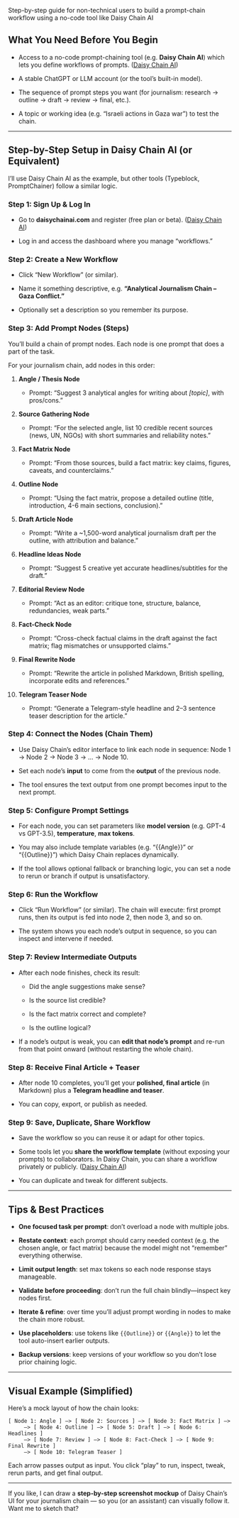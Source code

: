 Step-by-step guide for non-technical users to build a prompt-chain workflow using a no-code tool like Daisy Chain AI
## What You Need Before You Begin

- Access to a no-code prompt-chaining tool (e.g. **Daisy Chain AI**) which lets you define workflows of prompts. ([Daisy Chain AI](https://daisychainai.com/?utm_source=chatgpt.com "Daisy Chain - No Code AI Workflow Editor"))
    
- A stable ChatGPT or LLM account (or the tool’s built-in model).
    
- The sequence of prompt steps you want (for journalism: research → outline → draft → review → final, etc.).
    
- A topic or working idea (e.g. “Israeli actions in Gaza war”) to test the chain.
    

---

## Step-by-Step Setup in Daisy Chain AI (or Equivalent)

I’ll use Daisy Chain AI as the example, but other tools (Typeblock, PromptChainer) follow a similar logic.

### Step 1: Sign Up & Log In

- Go to **daisychainai.com** and register (free plan or beta). ([Daisy Chain AI](https://daisychainai.com/?utm_source=chatgpt.com "Daisy Chain - No Code AI Workflow Editor"))
    
- Log in and access the dashboard where you manage “workflows.”
    

### Step 2: Create a New Workflow

- Click “New Workflow” (or similar).
    
- Name it something descriptive, e.g. **“Analytical Journalism Chain – Gaza Conflict.”**
    
- Optionally set a description so you remember its purpose.
    

### Step 3: Add Prompt Nodes (Steps)

You’ll build a chain of prompt nodes. Each node is one prompt that does a part of the task.

For your journalism chain, add nodes in this order:

1. **Angle / Thesis Node**
    
    - Prompt: “Suggest 3 analytical angles for writing about _[topic]_, with pros/cons.”
        
2. **Source Gathering Node**
    
    - Prompt: “For the selected angle, list 10 credible recent sources (news, UN, NGOs) with short summaries and reliability notes.”
        
3. **Fact Matrix Node**
    
    - Prompt: “From those sources, build a fact matrix: key claims, figures, caveats, and counterclaims.”
        
4. **Outline Node**
    
    - Prompt: “Using the fact matrix, propose a detailed outline (title, introduction, 4-6 main sections, conclusion).”
        
5. **Draft Article Node**
    
    - Prompt: “Write a ~1,500-word analytical journalism draft per the outline, with attribution and balance.”
        
6. **Headline Ideas Node**
    
    - Prompt: “Suggest 5 creative yet accurate headlines/subtitles for the draft.”
        
7. **Editorial Review Node**
    
    - Prompt: “Act as an editor: critique tone, structure, balance, redundancies, weak parts.”
        
8. **Fact-Check Node**
    
    - Prompt: “Cross-check factual claims in the draft against the fact matrix; flag mismatches or unsupported claims.”
        
9. **Final Rewrite Node**
    
    - Prompt: “Rewrite the article in polished Markdown, British spelling, incorporate edits and references.”
        
10. **Telegram Teaser Node**
    
    - Prompt: “Generate a Telegram-style headline and 2–3 sentence teaser description for the article.”
        

### Step 4: Connect the Nodes (Chain Them)

- Use Daisy Chain’s editor interface to link each node in sequence: Node 1 → Node 2 → Node 3 → … → Node 10.
    
- Set each node’s **input** to come from the **output** of the previous node.
    
- The tool ensures the text output from one prompt becomes input to the next prompt.
    

### Step 5: Configure Prompt Settings

- For each node, you can set parameters like **model version** (e.g. GPT-4 vs GPT-3.5), **temperature**, **max tokens**.
    
- You may also include template variables (e.g. “{{Angle}}” or “{{Outline}}”) which Daisy Chain replaces dynamically.
    
- If the tool allows optional fallback or branching logic, you can set a node to rerun or branch if output is unsatisfactory.
    

### Step 6: Run the Workflow

- Click “Run Workflow” (or similar). The chain will execute: first prompt runs, then its output is fed into node 2, then node 3, and so on.
    
- The system shows you each node’s output in sequence, so you can inspect and intervene if needed.
    

### Step 7: Review Intermediate Outputs

- After each node finishes, check its result:
    
    - Did the angle suggestions make sense?
        
    - Is the source list credible?
        
    - Is the fact matrix correct and complete?
        
    - Is the outline logical?
        
- If a node’s output is weak, you can **edit that node’s prompt** and re-run from that point onward (without restarting the whole chain).
    

### Step 8: Receive Final Article + Teaser

- After node 10 completes, you’ll get your **polished, final article** (in Markdown) plus a **Telegram headline and teaser**.
    
- You can copy, export, or publish as needed.
    

### Step 9: Save, Duplicate, Share Workflow

- Save the workflow so you can reuse it or adapt for other topics.
    
- Some tools let you **share the workflow template** (without exposing your prompts) to collaborators. In Daisy Chain, you can share a workflow privately or publicly. ([Daisy Chain AI](https://daisychainai.com/?utm_source=chatgpt.com "Daisy Chain - No Code AI Workflow Editor"))
    
- You can duplicate and tweak for different subjects.
    

---

## Tips & Best Practices

- **One focused task per prompt**: don’t overload a node with multiple jobs.
    
- **Restate context**: each prompt should carry needed context (e.g. the chosen angle, or fact matrix) because the model might not “remember” everything otherwise.
    
- **Limit output length**: set max tokens so each node response stays manageable.
    
- **Validate before proceeding**: don’t run the full chain blindly—inspect key nodes first.
    
- **Iterate & refine**: over time you’ll adjust prompt wording in nodes to make the chain more robust.
    
- **Use placeholders**: use tokens like `{{Outline}}` or `{{Angle}}` to let the tool auto-insert earlier outputs.
    
- **Backup versions**: keep versions of your workflow so you don’t lose prior chaining logic.
    

---

## Visual Example (Simplified)

Here’s a mock layout of how the chain looks:

```
[ Node 1: Angle ] —> [ Node 2: Sources ] —> [ Node 3: Fact Matrix ] —>  
     —> [ Node 4: Outline ] —> [ Node 5: Draft ] —> [ Node 6: Headlines ]
     —> [ Node 7: Review ] —> [ Node 8: Fact-Check ] —> [ Node 9: Final Rewrite ]
     —> [ Node 10: Telegram Teaser ]
```

Each arrow passes output as input. You click “play” to run, inspect, tweak, rerun parts, and get final output.

---

If you like, I can draw a **step-by-step screenshot mockup** of Daisy Chain’s UI for your journalism chain — so you (or an assistant) can visually follow it. Want me to sketch that?